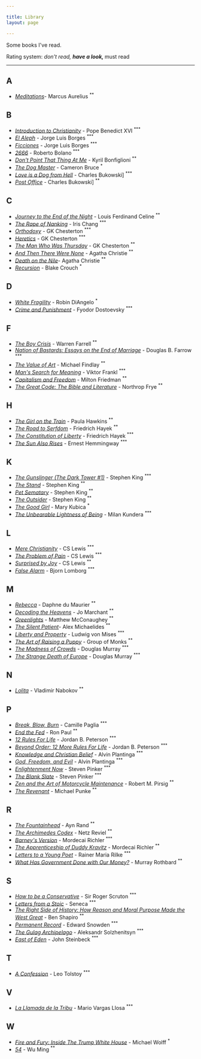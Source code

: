 ```yaml
---

title: Library
layout: page

---
```


Some books I've read. 

Rating system: <sup>*</sup> don't read, <sup>**</sup> have a look, <sup>***</sup> must read

---

## A

* [_Meditations_](https://www.goodreads.com/book/show/61348881-meditations)- Marcus Aurelius <sup>**</sup>

## B

* [_Introduction to Christianity_](https://www.goodreads.com/book/show/638182.Introduction_to_Christianity) - Pope Benedict XVI <sup>***</sup>
* [_El Aleph_](https://www.goodreads.com/book/show/21795321-el-aleph) - Jorge Luis Borges <sup>***</sup>
* [_Ficciones_](https://www.goodreads.com/book/show/426504.Ficciones) - Jorge Luis Borges <sup>***</sup>
* [_2666_](https://www.goodreads.com/book/show/63032.2666) - Roberto Bolano <sup>***</sup>
* [_Don't Point That Thing At Me_](https://www.goodreads.com/book/show/22598061-don-t-point-that-thing-at-me) - Kyril Bonfiglioni <sup>**</sup>
* [_The Dog Master_](https://www.goodreads.com/book/show/22238176-the-dog-master) - Cameron Bruce <sup>*</sup>
* [_Love is a Dog from Hell_](https://www.goodreads.com/book/show/6563890-love-is-a-dog-from-hell) - Charles Bukowski] <sup>***</sup>
* [_Post Office_](https://www.goodreads.com/book/show/40409718-post-office) - Charles Bukowski] <sup>**</sup>

## C

* [_Journey to the End of the Night_](https://www.goodreads.com/book/show/677992.Journey_to_the_End_of_the_Night) - Louis Ferdinand Celine <sup>**</sup>
* [_The Rape of Nanking_](https://www.goodreads.com/book/show/95784.The_Rape_of_Nanking) - Iris Chang <sup>***</sup>
* [_Orthodoxy_](https://www.goodreads.com/book/show/87665.Orthodoxy) - GK Chesterton <sup>***</sup>
* [_Heretics_](https://www.goodreads.com/book/show/612143.Heretics) - GK Chesterton <sup>***</sup>
* [_The Man Who Was Thursday_](https://www.goodreads.com/book/show/184419.The_Man_Who_Was_Thursday) - GK Chesterton <sup>**</sup>
* [_And Then There Were None_](https://www.goodreads.com/book/show/46265792-and-then-there-were-none) - Agatha Christie <sup>**</sup>
* [_Death on the Nile_](https://www.goodreads.com/book/show/131359.Death_on_the_Nile)- Agatha Christie <sup>**</sup>
* [_Recursion_](https://www.goodreads.com/book/show/42046112-recursion) - Blake Crouch <sup>*</sup>

## D

* [_White Fragility_](https://www.goodreads.com/book/show/43708708-white-fragility) - Robin DiAngelo <sup>*</sup>
* [_Crime and Punishment_](https://www.goodreads.com/book/show/20351058-crime-and-punishment) - Fyodor Dostoevsky <sup>***</sup>

## F

* [_The Boy Crisis_](https://www.goodreads.com/book/show/37854870-the-boy-crisis) - Warren Farrell <sup>**</sup>
* [_Nation of Bastards: Essays on the End of Marriage_](https://www.goodreads.com/book/show/2145716.Nation_of_Bastards) - Douglas B. Farrow <sup>***</sup>
* [_The Value of Art_](https://www.goodreads.com/book/show/13641387-the-value-of-art) - Michael Findlay <sup>**</sup>
* [_Man's Search for Meaning_](https://www.goodreads.com/book/show/17204679-man-s-search-for-meaning) - Viktor Frankl <sup>***</sup>
* [_Capitalism and Freedom_](https://www.goodreads.com/book/show/51877.Capitalism_and_Freedom) - Milton Friedman <sup>**</sup>
* [_The Great Code: The Bible and Literature_](https://www.goodreads.com/book/show/318117.The_Great_Code) - Northrop Frye <sup>**</sup>

## H

* [_The Girl on the Train_](https://www.goodreads.com/book/show/22557272-the-girl-on-the-train) - Paula Hawkins <sup>**</sup>
* [_The Road to Serfdom_](https://www.goodreads.com/book/show/299215.The_Road_to_Serfdom) - Friedrich Hayek <sup>**</sup>
* [_The Constitution of Liberty_](https://www.goodreads.com/book/show/1044658.The_Constitution_of_Liberty) - Friedrich Hayek <sup>***</sup>
* [_The Sun Also Rises_](https://www.goodreads.com/book/show/3876.The_Sun_Also_Rises) - Ernest Hemmingway <sup>***</sup>


## K

* [_The Gunslinger (The Dark Tower #1)_](https://www.goodreads.com/book/show/43615.The_Gunslinger) - Stephen King <sup>***</sup>
* [_The Stand_](https://www.goodreads.com/book/show/87591651-the-stand) - Stephen King <sup>**</sup>
* [_Pet Sematary_](https://www.goodreads.com/book/show/33124137-pet-sematary) - Stephen King <sup>**</sup>
* [_The Outsider_](https://www.goodreads.com/book/show/36124936-the-outsider) - Stephen King <sup>**</sup>
* [_The Good Girl_](https://www.goodreads.com/book/show/18812405-the-good-girl) - Mary Kubica <sup>*</sup>
* [_The Unbearable Lightness of Being_](https://www.goodreads.com/book/show/96573.The_Unbearable_Lightness_of_Being) - Milan Kundera <sup>***</sup>

## L


* [_Mere Christianity_](https://www.goodreads.com/book/show/40792344-mere-christianity) - CS Lewis <sup>***</sup>
* [_The Problem of Pain_](https://www.goodreads.com/book/show/13650513-the-problem-of-pain) - CS Lewis <sup>***</sup>
* [_Surprised by Joy_](https://www.goodreads.com/book/show/121732.Surprised_by_Joy) - CS Lewis <sup>**</sup>
* [_False Alarm_](https://www.goodreads.com/book/show/49089453-false-alarm) - Bjorn Lomborg <sup>***</sup>

## M

* [_Rebecca_](https://www.goodreads.com/book/show/17899948-rebecca) - Daphne du Maurier <sup>**</sup>
* [_Decoding the Heavens_](https://www.goodreads.com/book/show/5456216-decoding-the-heavens) - Jo Marchant <sup>**</sup>
* [_Greenlights_](https://www.goodreads.com/book/show/52838315-greenlights) - Matthew McConaughey <sup>**</sup>
* [_The Silent Patient_](https://www.goodreads.com/book/show/40097951-the-silent-patient)- Alex Michaelides <sup>**</sup>
* [_Liberty and Property_](https://www.goodreads.com/book/show/6727005-liberty-and-property) - Ludwig von Mises <sup>***</sup>
* [_The Art of Raising a Puppy_](https://www.goodreads.com/book/show/57258037-the-art-of-raising-a-puppy) - Group of Monks <sup>**</sup>
* [_The Madness of Crowds_](https://www.goodreads.com/book/show/44667183-the-madness-of-crowds) - Douglas Murray <sup>***</sup>
* [_The Strange Death of Europe_](https://www.goodreads.com/book/show/33584231-the-strange-death-of-europe) - Douglas Murray <sup>***</sup>

## N

* [_Lolita_](https://www.goodreads.com/book/show/7604.Lolita) - Vladimir Nabokov <sup>**</sup>

## P

* [_Break, Blow, Burn_](https://www.goodreads.com/book/show/48258.Break_Blow_Burn) - Camille Paglia <sup>***</sup>
* [_End the Fed_](https://www.goodreads.com/book/show/6388946-end-the-fed) - Ron Paul <sup>**</sup>
* [_12 Rules For Life_](https://www.goodreads.com/book/show/30257963-12-rules-for-life) - Jordan B. Peterson <sup>***</sup>
* [_Beyond Order: 12 More Rules For Life_](https://www.goodreads.com/book/show/56019043-beyond-order) - Jordan B. Peterson <sup>***</sup>
* [_Knowledge and Christian Belief_](https://www.goodreads.com/book/show/22962483-knowledge-and-christian-belief) - Alvin Plantinga <sup>***</sup>
* [_God, Freedom, and Evil_](https://www.goodreads.com/book/show/496895.God_Freedom_and_Evil) - Alvin Plantinga <sup>***</sup>
* [_Enlightenment Now_](https://www.goodreads.com/book/show/35696171-enlightenment-now) - Steven Pinker <sup>***</sup>
* [_The Blank Slate_](https://www.goodreads.com/book/show/48618164-the-blank-slate) - Steven Pinker <sup>***</sup>
* [_Zen and the Art of Motorcycle Maintenance_](https://www.goodreads.com/book/show/629.Zen_and_the_Art_of_Motorcycle_Maintenance) - Robert M. Pirsig <sup>**</sup>
* [_The Revenant_](https://www.goodreads.com/book/show/22836957-the-revenant) - Michael Punke <sup>**</sup>

## R

* [_The Fountainhead_](https://www.goodreads.com/book/show/2122.The_Fountainhead) - Ayn Rand <sup>**</sup>
* [_The Archimedes Codex_](https://www.goodreads.com/book/show/28927936-the-archimedes-codex) - Netz Reviel <sup>**</sup>
* [_Barney's Version_](https://www.goodreads.com/book/show/196564.Barney_s_Version) - Mordecai Richler <sup>***</sup>
* [_The Apprenticeship of Duddy Kravitz_](https://www.goodreads.com/book/show/203073.The_Apprenticeship_of_Duddy_Kravitz) - Mordecai Richler <sup>**</sup>
* [_Letters to a Young Poet_](https://www.goodreads.com/book/show/46199.Letters_to_a_Young_Poet) - Rainer Maria Rilke <sup>***</sup>
* [_What Has Government Done with Our Money?_](https://www.goodreads.com/book/show/81977.What_Has_Government_Done_to_Our_Money_and_The_Case_for_a_100_Percent_Gold_Dollar) - Murray Rothbard <sup>**</sup>

## S

* [_How to be a Conservative_](https://www.goodreads.com/book/show/22511969-how-to-be-a-conservative) - Sir Roger Scruton <sup>***</sup>
* [_Letters from a Stoic_](https://www.goodreads.com/book/show/97411.Letters_from_a_Stoic) - Seneca <sup>***</sup>
* [_The Right Side of History: How Reason and Moral Purpose Made the West Great_](https://www.goodreads.com/book/show/42649659-the-right-side-of-history) - Ben Shapiro <sup>**</sup>
* [_Permanent Record_](https://www.goodreads.com/book/show/46223297-permanent-record) - Edward Snowden <sup>***</sup>
* [_The Gulag Archipelago_](https://www.goodreads.com/book/show/691665.The_Gulag_Archipelago_1918_1956) - Aleksandr Solzhenitsyn <sup>***</sup>
* [_East of Eden_](https://www.goodreads.com/book/show/8132407-east-of-eden) - John Steinbeck <sup>***</sup>

## T

* [_A Confession_](https://www.goodreads.com/book/show/51736406-a-confession) - Leo Tolstoy <sup>***</sup>

## V

* [_La Llamada de la Tribu_](https://www.goodreads.com/book/show/38649613-la-llamada-de-la-tribu) - Mario Vargas Llosa <sup>***</sup>

## W

* [_Fire and Fury: Inside The Trump White House_](https://www.goodreads.com/book/show/36595101-fire-and-fury) - Michael Wolff <sup>*</sup>
* [_54_](https://www.goodreads.com/book/show/333785.54) - Wu Ming <sup>**</sup>

